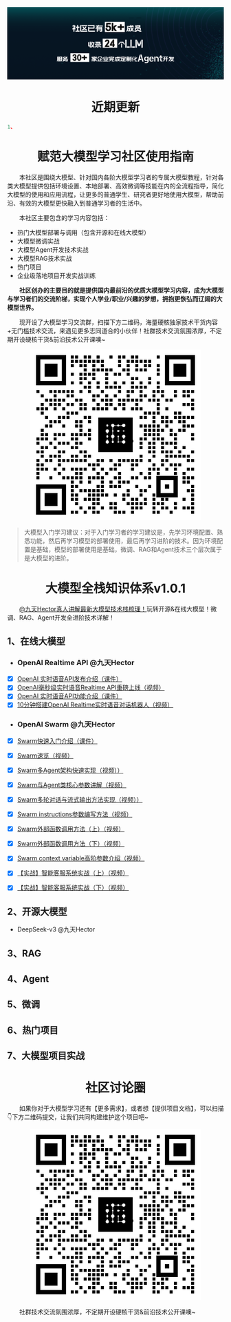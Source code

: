 <div align=center>
  <img src="./images/head-img.png" >
  <h1>近期更新</h1>
</div>

```js
1、
```

<div align=center>
  <h1>赋范大模型学习社区使用指南</h1>
</div>

&emsp;&emsp;本社区是围绕大模型、针对国内各阶大模型学习者的专属大模型教程，针对各类大模型提供包括环境设置、本地部署、高效微调等技能在内的全流程指导，简化大模型的使用和应用流程，让更多的普通学生、研究者更好地使用大模型，帮助前沿、有效的大模型更快融入到普通学习者的生活中。

&emsp;&emsp;本社区主要包含的学习内容包括：

* 热门大模型部署与调用（包含开源和在线大模型）
* 大模型微调实战
* 大模型Agent开发技术实战
* 大模型RAG技术实战
* 热门项目
* 企业级落地项目开发实战训练

&emsp;&emsp;**社区创办的主要目的就是提供国内最前沿的优质大模型学习内容，成为大模型与学习者们的交流阶梯，实现个人学业/职业/兴趣的梦想，拥抱更恢弘而辽阔的大模型世界。**

&emsp;&emsp;现开设了大模型学习交流群，扫描下方二维码，海量硬核独家技术干货内容+无门槛技术交流，来遇见更多志同道合的小伙伴！社群技术交流氛围浓厚，不定期开设硬核干货&前沿技术公开课噢~

<div align=center>
  <img src="./images/QRcode.png" >
</div>


>大模型入门学习建议：对于入门学习者的学习建议是，先学习环境配置、熟悉功能，然后再学习模型的部署使用，最后再学习进阶的技术。因为环境配置是基础，模型的部署使用是基础，微调、RAG和Agent技术三个层次属于是大模型的进阶。


<div align=center>
  <h1>大模型全栈知识体系v1.0.1</h1>
</div>

&emsp;&emsp;[@九天Hector真人讲解最新大模型技术栈梳理！](https://bilibili.com/video/BV1sR2mYeECv)玩转开源&在线大模型！微调、RAG、Agent开发全进阶技术详解！

## 1、在线大模型
 - ### OpenAI Realtime API @九天Hector
  - [x] [OpenAI 实时语音API发布介绍（课件）](./Online-model/OpenAI-Realtime-API%20/OpenAI-Realtime-Release-Introduction.md)
  - [x] [OpenAI毫秒级实时语音Realtime API重磅上线（视频）](https://www.bilibili.com/video/BV1jpCoYqE4e)
  - [x] [OpenAI 实时语音API功能介绍（课件）](.Online-model/OpenAI-Realtime-API%20/OpenAI-Realtime-Function-Introduction.md)
  - [x] [10分钟搭建OpenAI Realtime实时语音对话机器人（视频）](https://www.bilibili.com/video/BV1NKCoYEEeh)

 - ### OpenAI Swarm @九天Hector
  - [x] [Swarm快速入门介绍（课件）](/Online-model/OpenAI-swarm/OpenAI-swarm-Quick-Start-Introduction.md)
  - [x] [Swarm速览（视频）](https://www.bilibili.com/video/BV1s22aYREm1)
  - [x] [Swarm多Agent架构快速实现（视频））](https://www.bilibili.com/video/BV1ro2eYRE29?p=2)
  - [x] [Swarm与Agent类核心参数讲解（视频）](https://www.bilibili.com/video/BV1ro2eYRE29?p=3)
  - [x] [Swarm多轮对话与流式输出方法实现（视频））](https://www.bilibili.com/video/BV1ro2eYRE29?p=4)
  - [x] [Swarm instructions参数编写方法（视频）](https://www.bilibili.com/video/BV1ro2eYRE29?p=5)
  - [x] [Swarm外部函数调用方法（上）（视频）](https://www.bilibili.com/video/BV1ro2eYRE29?p=6)
  - [x] [Swarm外部函数调用方法（下）（视频）](https://www.bilibili.com/video/BV1ro2eYRE29?p=7)
  - [x] [Swarm context variable高阶参数介绍（视频）](https://www.bilibili.com/video/BV1ro2eYRE29?p=8)
  - [x] [【实战】智能客服系统实战（上）（视频）](https://www.bilibili.com/video/BV1ro2eYRE29?p=9)
  - [x] [【实战】智能客服系统实战（下）（视频）](https://www.bilibili.com/video/BV1ro2eYRE29?p=10)


## 2、开源大模型
- DeepSeek-v3 @九天Hector


## 3、RAG

## 4、Agent

## 5、微调

## 6、热门项目

## 7、大模型项目实战


<div align=center>
  <h1>社区讨论圈</h1>
</div>

&emsp;&emsp;如果你对于大模型学习还有【更多需求】，或者想【提供项目文档】，可以扫描👇下方二维码提交，让我们共同构建维护这个项目吧~

<div align=center>
   <img src="./images/QRcode.png" >
</div>

&emsp;&emsp;社群技术交流氛围浓厚，不定期开设硬核干货&前沿技术公开课噢~
